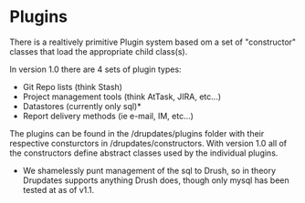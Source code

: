 Plugins
===========

There is a realtively primitive Plugin system based om a set of "constructor"
classes that load the appropriate child class(s).

In version 1.0 there are 4 sets of plugin types:

- Git Repo lists (think Stash)
- Project management tools (think AtTask, JIRA, etc...)
- Datastores (currently only sql)*
- Report delivery methods (ie e-mail, IM, etc...)

The plugins can be found in the <module dir>/drupdates/plugins folder with their
respective consturctors in <module dir>/drupdates/constructors.  With version
1.0 all of the constructors define abstract classes used by the individual
plugins.

* We shamelessly punt management of the sql to Drush, so in theory Drupdates
supports anything Drush does, though only mysql has been tested at as of v1.1.
